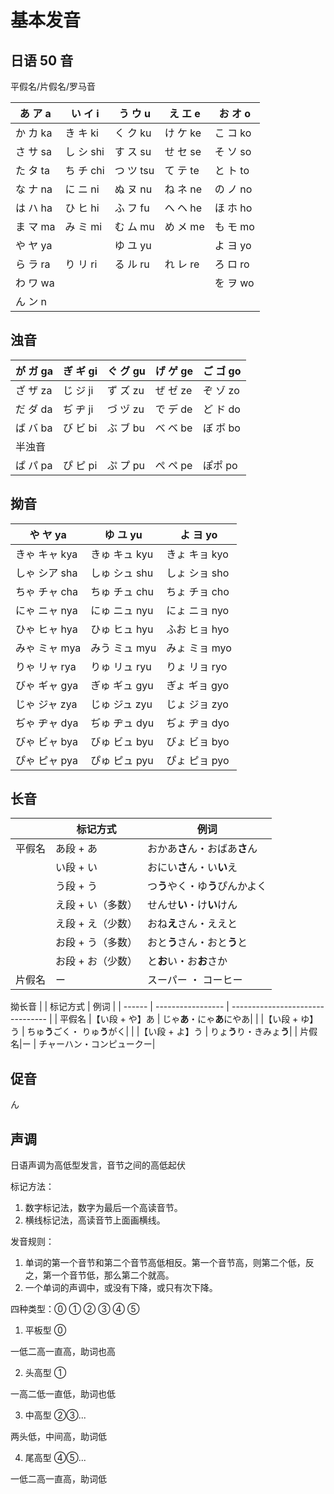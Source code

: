 # 基本发音

## 日语 50 音

平假名/片假名/罗马音

| あ ア a  | い イ i   | う ウ u   | え エ e  | お オ o  |
| -------- | --------- | --------- | -------- | -------- |
| か カ ka | き キ ki  | く ク ku  | け ケ ke | こ コ ko |
| さ サ sa | し シ shi | す ス su  | せ セ se | そ ソ so |
| た タ ta | ち チ chi | つ ツ tsu | て テ te | と ト to |
| な ナ na | に ニ ni  | ぬ ヌ nu  | ね ネ ne | の ノ no |
| は ハ ha | ひ ヒ hi  | ふ フ fu  | へ ヘ he | ほ ホ ho |
| ま マ ma | み ミ mi  | む ム mu  | め メ me | も モ mo |
| や ヤ ya |           | ゆ ユ yu  |          | よ ヨ yo |
| ら ラ ra | り リ ri  | る ル ru  | れ レ re | ろ ロ ro |
| わ ワ wa |           |           |          | を ヲ wo |
| ん ン n  |

## 浊音

| が ガ ga | ぎ ギ gi | ぐ グ gu | げ ゲ ge | ご ゴ go |
| -------- | -------- | -------- | -------- | -------- |
| ざ ザ za | じ ジ ji | ず ズ zu | ぜ ゼ ze | ぞ ゾ zo |
| だ ダ da | ぢ ヂ ji | づ ヅ zu | で デ de | ど ド do |
| ば バ ba | び ビ bi | ぶ ブ bu | べ ベ be | ぼ ボ bo |
| 半浊音   |
| ぱ パ pa | ぴ ピ pi | ぷ プ pu | ぺ ペ pe | ぽポ po  |

## 拗音

| や ヤ ya      | ゆ ユ yu      | よ ヨ yo      |
| ------------- | ------------- | ------------- |
| きゃ キャ kya | きゅ キュ kyu | きょ キョ kyo |
| しゃ シア sha | しゅ シュ shu | しょ ショ sho |
| ちゃ チャ cha | ちゅ チュ chu | ちょ チョ cho |
| にゃ ニャ nya | にゅ ニュ nyu | にょ ニョ nyo |
| ひゃ ヒャ hya | ひゅ ヒュ hyu | ふお ヒョ hyo |
| みゃ ミャ mya | みう ミュ myu | みょ ミョ myo |
| りゃ リャ rya | りゅ リュ ryu | りょ リョ ryo |
| びゃ ギャ gya | ぎゅ ギュ gyu | ぎょ ギョ gyo |
| じゃ ジャ zya | じゅ ジュ zyu | じょ ジョ zyo |
| ぢゃ ヂャ dya | ぢゅ ヂュ dyu | ぢょ ヂョ dyo |
| びゃ ビャ bya | びゅ ビュ byu | びょ ビョ byo |
| ぴゃ ピャ pya | ぴゅ ピュ pyu | ぴょ ピョ pyo |

## 长音

|        | 标记方式          | 例词                             |
| ------ | ----------------- | -------------------------------- |
| 平假名 | あ段 + あ         | おかあ**さ**ん・おばあ**さ**ん   |
|        | い段 + い         | おにい**さ**ん・い**い**え       |
|        | う段 + う         | つ**う**やく・ゆ**う**ぴんかよく |
|        | え段 + い（多数） | せんせ**い**・け**い**けん       |
|        | え段 + え（少数） | おね**え**さん・ええと           |
|        | お段 + う（多数） | おと**う**さん・おと**う**と     |
|        | お段 + お（少数） | と**お**い・お**お**さか         |
| 片假名 | ー                | スーパー ・ コーヒー             |

拗长音
| | 标记方式 | 例词 |
| ------ | ----------------- | -------------------------------- |
| 平假名 |【い段 + や】あ | じゃ**あ**・にゃ**あ**にやあ|
| |【い段 + ゆ】う | ちゅ**う**ごく・ りゅ**う**がく|
| |【い段 + よ】う | りょ**う**り・きみょ**う**|
| 片假名|ー | チャーハン・コンピュークー|

## 促音

ん

## 声调

日语声调为高低型发言，音节之间的高低起伏

标记方法：

1. 数字标记法，数字为最后一个高读音节。
2. 横线标记法，高读音节上面画横线。

发音规则：

1. 单词的第一个音节和第二个音节高低相反。第一个音节高，则第二个低，反之，第一个音节低，那么第二个就高。
2. 一个单词的声调中，或没有下降，或只有次下降。

四种类型：⓪ ① ② ③ ④ ⑤

1. 平板型 ⓪

一低二高一直高，助词也高

2. 头高型 ①

一高二低一直低，助词也低

3. 中高型 ②③...

两头低，中间高，助词低

4. 尾高型 ④⑤...

一低二高一直高，助词低
